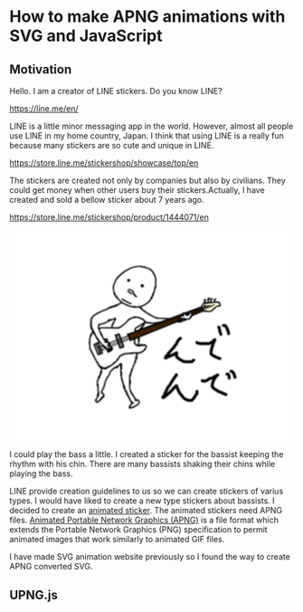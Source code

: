 # How to make APNG animations with SVG and JavaScript

## Motivation

Hello. I am a creator of LINE stickers. Do you know LINE?

https://line.me/en/

LINE is a little minor messaging app in the world. However, almost all people use LINE in my home country, Japan. I think that using LINE is a really fun because many stickers are so cute and unique in LINE.

https://store.line.me/stickershop/showcase/top/en

The stickers are created not only by companies but also by civilians. They could get money when other users buy their stickers.Actually, I have created and sold a bellow sticker about 7 years ago.

https://store.line.me/stickershop/product/1444071/en

![bassist sticker](bass.png)

I could play the bass a little. I created a sticker for the bassist keeping the rhythm with his chin. There are many bassists shaking their chins while playing the bass.

LINE provide creation guidelines to us so we can create stickers of varius types. I would have liked to create a new type stickers about bassists. I decided to create an [animated sticker](https://creator.line.me/en/guideline/animationsticker/). The animated stickers need APNG files. [Animated Portable Network Graphics (APNG)](https://en.wikipedia.org/wiki/APNG) is a file format which extends the Portable Network Graphics (PNG) specification to permit animated images that work similarly to animated GIF files.

I have made SVG animation website previously so I found the way to create APNG converted SVG.

## UPNG.js
